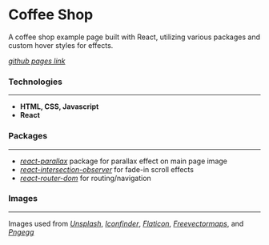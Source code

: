 # Coffee Shop 

A coffee shop example page built with React, utilizing various packages and custom hover styles for effects.

[*github pages link*]

### Technologies
---
- **HTML, CSS, Javascript**
- **React**

### Packages
---
- [*react-parallax*] package for parallax effect on main page image
- [*react-intersection-observer*] for fade-in scroll effects
- [*react-router-dom*] for routing/navigation

### Images
---
 Images used from [*Unsplash*], [*Iconfinder*], [*Flaticon*], [*Freevectormaps*], and [*Pngegg*]
 
[*github pages link*]: <https://ptreuden.github.io/coffee-shop/>
[*react-parallax*]: <https://www.npmjs.com/package/react-parallax/>
[*react-intersection-observer*]: <https://www.npmjs.com/package/react-intersection-observer/>
[*react-router-dom*]: <https://www.npmjs.com/package/react-router-dom/>
[*Unsplash*]: <https://unsplash.com/>
[*Iconfinder*]: <https://www.iconfinder.com/>
[*Flaticon*]: <https://www.flaticon.com/>
[*Freevectormaps*]: <https://freevectormaps.com/>
[*Pngegg*]: <https://www.pngegg.com/>

